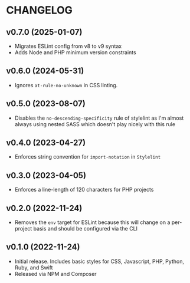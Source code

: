 # CHANGELOG

## v0.7.0 (2025-01-07)

- Migrates ESLint config from v8 to v9 syntax
- Adds Node and PHP minimum version constraints

## v0.6.0 (2024-05-31)

- Ignores `at-rule-no-unknown` in CSS linting.

## v0.5.0 (2023-08-07)

- Disables the `no-descending-specificity` rule of stylelint as I'm almost always using nested SASS which doesn't play nicely with this rule

## v0.4.0 (2023-04-27)

- Enforces string convention for `import-notation` in `Stylelint`

## v0.3.0 (2023-04-05)

- Enforces a line-length of 120 characters for PHP projects

## v0.2.0 (2022-11-24)

- Removes the `env` target for ESLint because this will change on a per-project basis and should be configured via the CLI

## v0.1.0 (2022-11-24)

- Initial release. Includes basic styles for CSS, Javascript, PHP, Python, Ruby, and Swift
- Released via NPM and Composer
